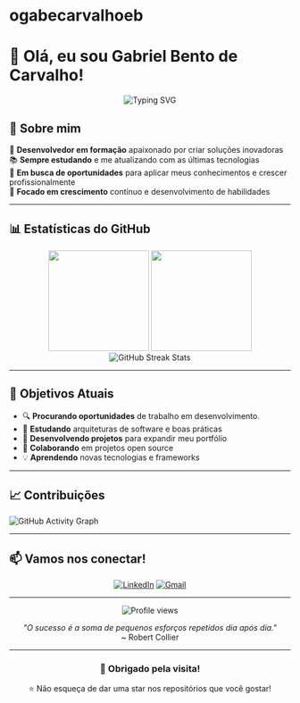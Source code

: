 # ogabecarvalhoeb
# 👋 Olá, eu sou Gabriel Bento de Carvalho!

<div align="center">
  <img src="https://readme-typing-svg.herokuapp.com?font=Fira+Code&size=30&duration=3000&pause=1000&color=2196F3&center=true&vCenter=true&width=600&lines=Desenvolvedor+em+Formação;Apaixonado+por+Tecnologia;Sempre+Aprendendo!" alt="Typing SVG" />
</div>

## 🚀 Sobre mim

🎯 **Desenvolvedor em formação** apaixonado por criar soluções inovadoras  
📚 **Sempre estudando** e me atualizando com as últimas tecnologias  
💼 **Em busca de oportunidades** para aplicar meus conhecimentos e crescer profissionalmente  
🌱 **Focado em crescimento** contínuo e desenvolvimento de habilidades  

---

## 📊 Estatísticas do GitHub

<div align="center">
  <img height="180em" src="https://github-readme-stats.vercel.app/api?username=ogabecarvalhoeb&show_icons=true&theme=tokyonight&include_all_commits=true&count_private=true"/>
  <img height="180em" src="https://github-readme-stats.vercel.app/api/top-langs/?username=ogabecarvalhoeb&layout=compact&langs_count=7&theme=tokyonight"/>
</div>

<div align="center">
  <img src="https://github-readme-streak-stats.herokuapp.com/?user=ogabecarvalhoeb&theme=tokyonight" alt="GitHub Streak Stats" />
</div>

---

## 🎯 Objetivos Atuais

- 🔍 **Procurando oportunidades** de trabalho em desenvolvimento.
- 📖 **Estudando** arquiteturas de software e boas práticas
- 🚀 **Desenvolvendo projetos** para expandir meu portfólio
- 🤝 **Colaborando** em projetos open source
- 💡 **Aprendendo** novas tecnologias e frameworks

---

## 📈 Contribuições

![GitHub Activity Graph](https://github-readme-activity-graph.vercel.app/graph?username=ogabecarvalhoeb&theme=tokyo-night&hide_border=true)

---

## 📫 Vamos nos conectar!

<div align="center">
  
[![LinkedIn](https://img.shields.io/badge/LinkedIn-0077B5?style=for-the-badge&logo=linkedin&logoColor=white)](https://linkedin.com/in/gabriel-bento-de-carvalho-a56a82361/)
[![Gmail](https://img.shields.io/badge/Gmail-D14836?style=for-the-badge&logo=gmail&logoColor=white)](mailto:gabrieldecarvalhoeb@gmail.com)

</div>

---

<div align="center">
  <img src="https://komarev.com/ghpvc/?username=ogabecarvalhoeb&color=blue&style=flat-square&label=Visualizações+do+Perfil" alt="Profile views" />
</div>

<div align="center">
  
*"O sucesso é a soma de pequenos esforços repetidos dia após dia."*  
~ Robert Collier

</div>

---

<div align="center">
  <h3>💙 Obrigado pela visita!</h3>
  <p>⭐ Não esqueça de dar uma star nos repositórios que você gostar!</p>
</div>
